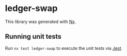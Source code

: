 # ledger-swap

This library was generated with [Nx](https://nx.dev).

## Running unit tests

Run `nx test ledger-swap` to execute the unit tests via [Jest](https://jestjs.io).
